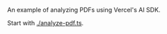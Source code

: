 An example of analyzing PDFs using Vercel's AI SDK.

Start with [./analyze-pdf.ts](./analyze-pdf.ts).
